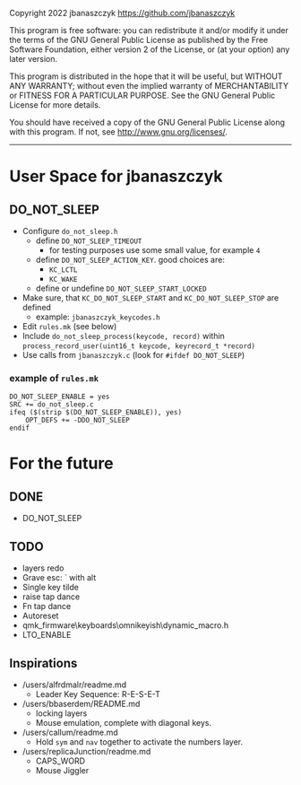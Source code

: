 Copyright 2022 jbanaszczyk https://github.com/jbanaszczyk

This program is free software: you can redistribute it and/or modify
it under the terms of the GNU General Public License as published by
the Free Software Foundation, either version 2 of the License, or
(at your option) any later version.

This program is distributed in the hope that it will be useful,
but WITHOUT ANY WARRANTY; without even the implied warranty of
MERCHANTABILITY or FITNESS FOR A PARTICULAR PURPOSE.  See the
GNU General Public License for more details.

You should have received a copy of the GNU General Public License
along with this program.  If not, see <http://www.gnu.org/licenses/>.

---

# User Space for jbanaszczyk

## DO_NOT_SLEEP

* Configure `do_not_sleep.h`
  * define `DO_NOT_SLEEP_TIMEOUT`
    * for testing purposes use some small value, for example `4`
  * define `DO_NOT_SLEEP_ACTION_KEY`. good choices are: 
    * `KC_LCTL`
    * `KC_WAKE`
  * define or undefine `DO_NOT_SLEEP_START_LOCKED`
* Make sure, that `KC_DO_NOT_SLEEP_START` and `KC_DO_NOT_SLEEP_STOP` are defined
  * example: `jbanaszczyk_keycodes.h`
* Edit `rules.mk` (see below)
* Include `do_not_sleep_process(keycode, record)` within `process_record_user(uint16_t keycode, keyrecord_t *record)`
* Use calls from `jbanaszczyk.c` (look for `#ifdef DO_NOT_SLEEP`)

### example of `rules.mk`

```
DO_NOT_SLEEP_ENABLE = yes
SRC += do_not_sleep.c
ifeq ($(strip $(DO_NOT_SLEEP_ENABLE)), yes)
    OPT_DEFS += -DDO_NOT_SLEEP
endif
```

# For the future
  
## DONE

* DO_NOT_SLEEP

## TODO

* layers redo
* Grave esc: \` with alt
* Single key tilde
* raise tap dance
* Fn tap dance
* Autoreset
* qmk_firmware\keyboards\omnikeyish\dynamic_macro.h
* LTO_ENABLE

## Inspirations

* /users/alfrdmalr/readme.md
  * Leader Key Sequence: R-E-S-E-T
* /users/bbaserdem/README.md
  * locking layers
  * Mouse emulation, complete with diagonal keys.
* /users/callum/readme.md
  * Hold `sym` and `nav` together to activate the numbers layer.
* /users/replicaJunction/readme.md
  * CAPS_WORD
  * Mouse Jiggler
